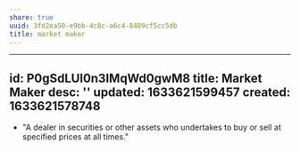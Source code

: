 ```yaml
---
share: true
uuid: 3fd2ea50-e9bb-4c8c-a6c4-8489cf5cc5db
title: market maker
---
```

---
id: P0gSdLUl0n3IMqWd0gwM8
title: Market Maker
desc: ''
updated: 1633621599457
created: 1633621578748
---

* "A dealer in securities or other assets who undertakes to buy or sell at specified prices at all times."